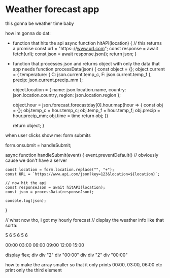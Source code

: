 # Weather forecast app

this gonna be weather time baby

how im gonna do dat:

- function that hits the api
async function hitAPI(location) { // this returns a promise
    const url = "https:://www.url.com";
    const response = await fetch(url);
    const json = await response.json();
    return json;
}

- function that processes json and returns object with only the data that app needs
function processData(json) {
    const object = {};
    object.current = {
        temperature: {
            C: json.current.temp_c,
            F: json.current.temp_f
        },
        precip: json.current.precip_mm 
    };
    
    object.location = {
        name: json.location.name,
        country: json.location.country,
        region: json.location.region
    };

    object.hour = 
        json.forecast.forecastday[0].hour.map(hour => {
            const obj = {};
            obj.temp_c = hour.temp_c;
            obj.temp_f = hour.temp_f;
            obj.precip = hour.precip_mm;
            obj.time = time
            return obj;
        })

    return object;
}

when user clicks show me: form submits

form.onsubmit = handleSubmit;

async function handleSubmit(event) {
    event.preventDefault() // obviously cause we don't have a server
    
    const location = form.location.replace("", "+");
    const URL = `https://www.api.com/json?key=123&location=${location}`;

    // now hit the api
    const responseJson = await hitAPI(location);
    const json = processData(responseJson);
    
    console.log(json);
}

// what now tho, i got my hourly forecast
// display the weather info like that sorta:

5         6      5         6     5         6      

00:00   03:00    06:00   09:00   12:00   15:00    

<div class="hourly"> display flex;
    div
        div "2"
        div "00:00"
    div
        div "2"
        div "00:00"
</div>

how to make the array smaller so that it only prints 00:00, 03:00, 06:00 etc
print only the third element
